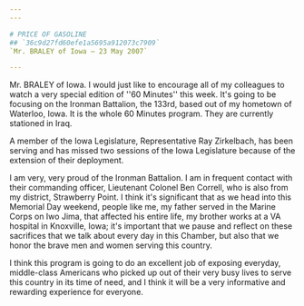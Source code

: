 ```yaml
---
---

# PRICE OF GASOLINE
## `36c9d27fd60efe1a5695a912073c7909`
`Mr. BRALEY of Iowa — 23 May 2007`

---
```



Mr. BRALEY of Iowa. I would just like to encourage all of my 
colleagues to watch a very special edition of ''60 Minutes'' this week. 
It's going to be focusing on the Ironman Battalion, the 133rd, based 
out of my hometown of Waterloo, Iowa. It is the whole 60 Minutes 
program. They are currently stationed in Iraq.

A member of the Iowa Legislature, Representative Ray Zirkelbach, has 
been serving and has missed two sessions of the Iowa Legislature 
because of the extension of their deployment.

I am very, very proud of the Ironman Battalion. I am in frequent 
contact with their commanding officer, Lieutenant Colonel Ben Correll, 
who is also from my district, Strawberry Point. I think it's 
significant that as we head into this Memorial Day weekend, people like 
me, my father served in the Marine Corps on Iwo Jima, that affected his 
entire life, my brother works at a VA hospital in Knoxville, Iowa; it's 
important that we pause and reflect on these sacrifices that we talk 
about every day in this Chamber, but also that we honor the brave men 
and women serving this country.

I think this program is going to do an excellent job of exposing 
everyday, middle-class Americans who picked up out of their very busy 
lives to serve this country in its time of need, and I think it will be 
a very informative and rewarding experience for everyone.